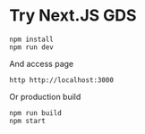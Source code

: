# Try Next.JS GDS

    npm install
    npm run dev

And access page

    http http://localhost:3000

Or production build

    npm run build
    npm start
